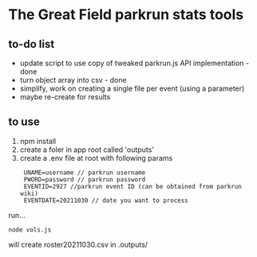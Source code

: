 # The Great Field parkrun stats tools

## to-do list

- update script to use copy of tweaked parkrun.js API implementation - done
- turn object array into csv - done
- simplify, work on creating a single file per event (using a parameter)
- maybe re-create for results

## to use

1. npm install
2. create a foler in app root called 'outputs'
3. create a .env file at root with following params
   ```
    UNAME=username // parkrun username
    PWORD=password // parkrun password
    EVENTID=2927 //parkrun event ID (can be obtained from parkrun wiki)
    EVENTDATE=20211030 // date you want to process
   ```

run...

```
node vols.js
```

will create roster20211030.csv in .outputs/
